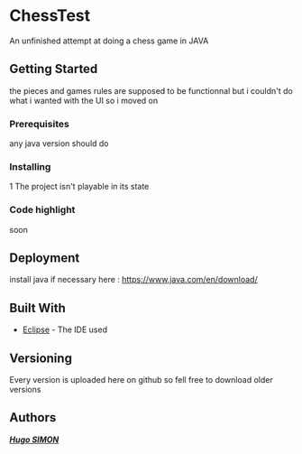 # ChessTest

An unfinished attempt at doing a chess game in JAVA

## Getting Started

the pieces and games rules are supposed to be functionnal but i couldn't do what i wanted with the UI so i moved on

### Prerequisites

any java version should do

### Installing

1 The project isn't playable in its state

### Code highlight

soon

## Deployment

install java if necessary here : https://www.java.com/en/download/

## Built With

* [Eclipse](https://www.eclipse.org) - The IDE used

## Versioning

Every version is uploaded here on github so fell free to download older versions

## Authors

***[Hugo SIMON](https://github.com/HugoSimonBKS)***
